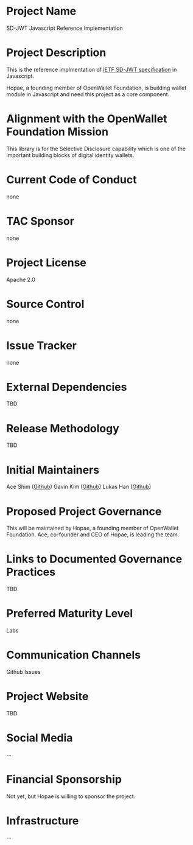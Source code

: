 # Project Name

SD-JWT Javascript Reference Implementation

# Project Description

This is the reference implmentation of [IETF SD-JWT specification](https://datatracker.ietf.org/doc/draft-ietf-oauth-selective-disclosure-jwt/) in Javascript.

Hopae, a founding member of OpenWallet Foundation, is building wallet module in Javascript and need this project as a core component.

# Alignment with the OpenWallet Foundation Mission

This library is for the Selective Disclosure capability which is one of the important building blocks of digital identity wallets.

# Current Code of Conduct

none

# TAC Sponsor

none

# Project License

Apache 2.0

# Source Control

none

# Issue Tracker

none

# External Dependencies

TBD

# Release Methodology

TBD

# Initial Maintainers

Ace Shim ([Github](https://github.com/pensivej))
Gavin Kim ([Github](https://github.com/zustkeeper))
Lukas Han ([Github](https://github.com/lukasjhan))

# Proposed Project Governance

This will be maintained by Hopae, a founding member of OpenWallet Foundation.
Ace, co-founder and CEO of Hopae, is leading the team.

# Links to Documented Governance Practices

TBD

# Preferred Maturity Level

Labs

# Communication Channels

Github Issues

# Project Website

TBD

# Social Media

--

# Financial Sponsorship

Not yet, but Hopae is willing to sponsor the project.

# Infrastructure

--
